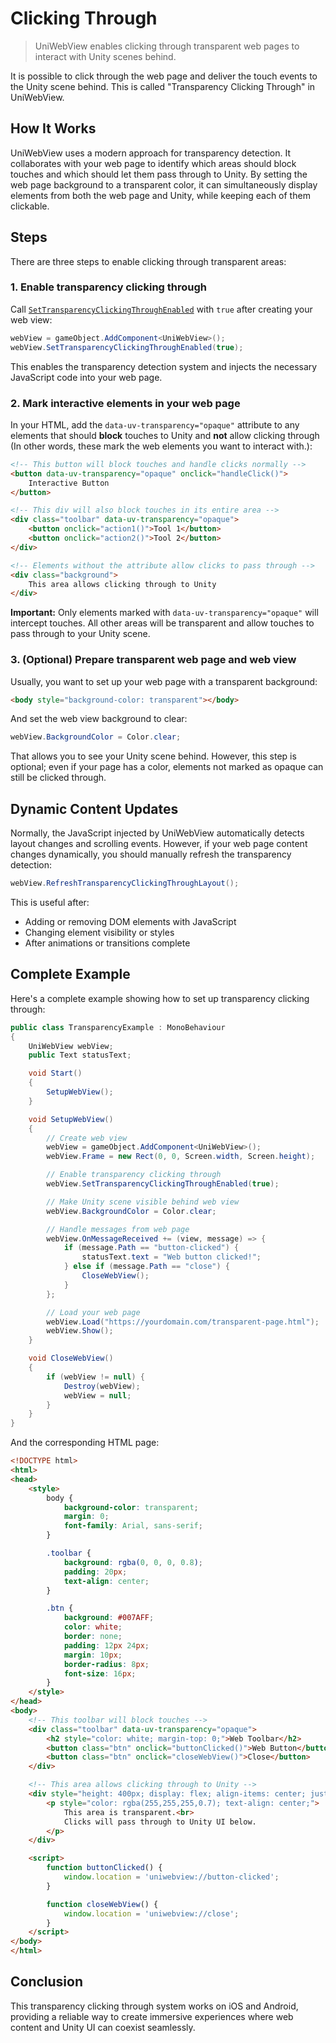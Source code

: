 # Clicking Through

> UniWebView enables clicking through transparent web pages to interact with Unity scenes behind.

It is possible to click through the web page and deliver the touch events to the Unity scene behind. This is called "Transparency Clicking Through" in UniWebView.

## How It Works

UniWebView uses a modern approach for transparency detection. It collaborates with your web page to identify which areas should block touches and which should let them pass through to Unity. By setting the web page background to a transparent color, it can simultaneously display elements from both the web page and Unity, while keeping each of them clickable. 

## Steps

There are three steps to enable clicking through transparent areas:

### 1. Enable transparency clicking through

Call [`SetTransparencyClickingThroughEnabled`](/api/#settransparencyclickingthroughenabled) with `true` after creating your web view:

```csharp
webView = gameObject.AddComponent<UniWebView>();
webView.SetTransparencyClickingThroughEnabled(true);
```

This enables the transparency detection system and injects the necessary JavaScript code into your web page.

### 2. Mark interactive elements in your web page

In your HTML, add the `data-uv-transparency="opaque"` attribute to any elements that should **block** touches to Unity and **not** allow clicking through (In other words, these mark the web elements you want to interact with.):

```html
<!-- This button will block touches and handle clicks normally -->
<button data-uv-transparency="opaque" onclick="handleClick()">
    Interactive Button
</button>

<!-- This div will also block touches in its entire area -->
<div class="toolbar" data-uv-transparency="opaque">
    <button onclick="action1()">Tool 1</button>
    <button onclick="action2()">Tool 2</button>
</div>

<!-- Elements without the attribute allow clicks to pass through -->
<div class="background">
    This area allows clicking through to Unity
</div>
```

**Important:** Only elements marked with `data-uv-transparency="opaque"` will intercept touches. All other areas will be transparent and allow touches to pass through to your Unity scene.

### 3. (Optional) Prepare transparent web page and web view

Usually, you want to set up your web page with a transparent background:

```html
<body style="background-color: transparent"></body>
```

And set the web view background to clear:

```csharp
webView.BackgroundColor = Color.clear;
```

That allows you to see your Unity scene behind. However, this step is optional; even if your page has a color, elements not marked as opaque can still be clicked through.

## Dynamic Content Updates

Normally, the JavaScript injected by UniWebView automatically detects layout changes and scrolling events. However, if your web page content changes dynamically, you should manually refresh the transparency detection:

```csharp
webView.RefreshTransparencyClickingThroughLayout();
```

This is useful after:
- Adding or removing DOM elements with JavaScript
- Changing element visibility or styles
- After animations or transitions complete

## Complete Example

Here's a complete example showing how to set up transparency clicking through:

```csharp
public class TransparencyExample : MonoBehaviour
{
    UniWebView webView;
    public Text statusText;

    void Start()
    {
        SetupWebView();
    }

    void SetupWebView()
    {
        // Create web view
        webView = gameObject.AddComponent<UniWebView>();
        webView.Frame = new Rect(0, 0, Screen.width, Screen.height);

        // Enable transparency clicking through
        webView.SetTransparencyClickingThroughEnabled(true);

        // Make Unity scene visible behind web view
        webView.BackgroundColor = Color.clear;

        // Handle messages from web page
        webView.OnMessageReceived += (view, message) => {
            if (message.Path == "button-clicked") {
                statusText.text = "Web button clicked!";
            } else if (message.Path == "close") {
                CloseWebView();
            }
        };

        // Load your web page
        webView.Load("https://yourdomain.com/transparent-page.html");
        webView.Show();
    }

    void CloseWebView()
    {
        if (webView != null) {
            Destroy(webView);
            webView = null;
        }
    }
}
```

And the corresponding HTML page:

```html
<!DOCTYPE html>
<html>
<head>
    <style>
        body {
            background-color: transparent;
            margin: 0;
            font-family: Arial, sans-serif;
        }

        .toolbar {
            background: rgba(0, 0, 0, 0.8);
            padding: 20px;
            text-align: center;
        }

        .btn {
            background: #007AFF;
            color: white;
            border: none;
            padding: 12px 24px;
            margin: 10px;
            border-radius: 8px;
            font-size: 16px;
        }
    </style>
</head>
<body>
    <!-- This toolbar will block touches -->
    <div class="toolbar" data-uv-transparency="opaque">
        <h2 style="color: white; margin-top: 0;">Web Toolbar</h2>
        <button class="btn" onclick="buttonClicked()">Web Button</button>
        <button class="btn" onclick="closeWebView()">Close</button>
    </div>

    <!-- This area allows clicking through to Unity -->
    <div style="height: 400px; display: flex; align-items: center; justify-content: center;">
        <p style="color: rgba(255,255,255,0.7); text-align: center;">
            This area is transparent.<br>
            Clicks will pass through to Unity UI below.
        </p>
    </div>

    <script>
        function buttonClicked() {
            window.location = 'uniwebview://button-clicked';
        }

        function closeWebView() {
            window.location = 'uniwebview://close';
        }
    </script>
</body>
</html>
```

## Conclusion

This transparency clicking through system works on iOS and Android, providing a reliable way to create immersive experiences where web content and Unity UI can coexist seamlessly.
